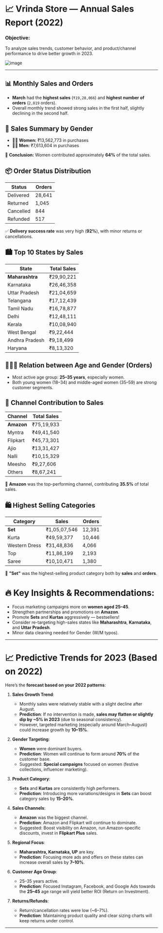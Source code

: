 # 📈 Vrinda Store — Annual Sales Report (2022)

### Objective:
To analyze sales trends, customer behavior, and product/channel performance to drive better growth in 2023.

![image](https://github.com/user-attachments/assets/cd0f47ee-fe72-40a1-801b-7541619eb538)

---

## 📊 Monthly Sales and Orders

- **March** had the **highest sales** (`₹19,28,066`) and **highest number of orders** (`2,819` orders).
- Overall monthly trend showed strong sales in the first half, slightly declining in the second half.


## 👥 Sales Summary by Gender

- 💁‍♀️ **Women:** ₹13,562,773 in purchases  
- 🙋‍♂️ **Men:** ₹7,613,604 in purchases

🔵 **Conclusion:** Women contributed approximately **64%** of the total sales.


## 📦 Order Status Distribution

| Status      | Orders |
|-------------|--------|
| Delivered   | 28,641 |
| Returned    | 1,045  |
| Cancelled   | 844    |
| Refunded    | 517    |

✅ **Delivery success rate** was very high (**92%**), with minor returns or cancellations.


## 🏙️ Top 10 States by Sales

| State           | Total Sales |
|-----------------|------------------|
| **Maharashtra** | ₹29,90,221 |
| Karnataka       | ₹26,46,358 |
| Uttar Pradesh   | ₹21,04,659 |
| Telangana       | ₹17,12,439 |
| Tamil Nadu      | ₹16,78,877 |
| Delhi           | ₹12,48,111 |
| Kerala          | ₹10,08,940 |
| West Bengal     | ₹9,22,444 |
| Andhra Pradesh  | ₹9,18,499 |
| Haryana         | ₹8,13,320 |


## 🧓👩‍🦰 Relation between Age and Gender (Orders)

- Most active age group: **25–35 years**, especially women.
- Both young women (18–34) and middle-aged women (35–59) are strong customer segments.


## 🛒 Channel Contribution to Sales

| Channel   | Total Sales|
|-----------|------------------|
| **Amazon**    | ₹75,19,933 |
| Myntra    | ₹49,41,540 |
| Flipkart  | ₹45,73,301 |
| Ajio      | ₹13,31,427 |
| Nalli     | ₹10,15,329 |
| Meesho    | ₹9,27,606 |
| Others    | ₹8,67,241 |

🔵 **Amazon** was the top-performing channel, contributing **35.5%** of total sales.


## 🛍️ Highest Selling Categories

| Category        | Sales | Orders |
|-----------------|-------------|--------|
| **Set**              | ₹1,05,07,546 | 12,391 |
| Kurta           | ₹49,59,377 | 10,446 |
| Western Dress   | ₹31,48,836 | 4,066 |
| Top             | ₹11,86,199 | 2,193 |
| Saree           | ₹10,10,471 | 1,380 |

🔵 **"Set"** was the highest-selling product category both by **sales** and **orders**.


# 🔥 Key Insights & Recommendations:

- Focus marketing campaigns more on **women aged 25–45**.
- Strengthen partnerships and promotions on **Amazon**.
- Promote **Sets** and **Kurtas** aggressively — bestsellers!
- Consider re-targeting high-sales states like **Maharashtra**, **Karnataka**, and **Uttar Pradesh**.
- Minor data cleaning needed for Gender (W/M typos).

---

# 📈 Predictive Trends for 2023 (Based on 2022)

Here’s the **forecast based on your 2022 patterns**:

1. **Sales Growth Trend**:
   - Monthly sales were relatively stable with a slight decline after August.
   - **Prediction**: If no intervention is made, **sales may flatten or slightly dip by ~5% in 2023** (due to seasonal consistency).
   - However, targeted marketing (especially around March–August) could increase growth by **10–15%**.

2. **Gender Targeting**:
   - **Women** were dominant buyers.
   - **Prediction**: Women will continue to form around **70%** of the customer base.
   - Suggested: **Special campaigns** focused on women (festive collections, influencer marketing).

3. **Product Category**:
   - **Sets** and **Kurtas** are consistently high performers.
   - **Prediction**: Introducing more variations/designs in **Sets** can boost category sales by **15–20%**.

4. **Sales Channels**:
   - **Amazon** was the biggest channel.
   - **Prediction**: Amazon and Flipkart will continue to dominate.
   - Suggested: Boost visibility on Amazon, run Amazon-specific discounts, invest in **Flipkart Plus** sales.

5. **Regional Focus**:
   - **Maharashtra, Karnataka, UP** are key.
   - **Prediction**: Focusing more ads and offers on these states can increase overall sales by **7–10%**.

6. **Customer Age Group**:
   - 25–35 years active.
   - **Prediction**: Focused Instagram, Facebook, and Google Ads towards the **25–45** age range will yield better ROI (Return on Investment).

7. **Returns/Refunds**:
   - Return/cancellation rates were low (~6–7%).
   - **Prediction**: Maintaining product quality and clear sizing charts will keep returns under control.

---

